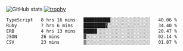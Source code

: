 ![GitHub stats](https://github-readme-stats.vercel.app/api?username=ksk001100&show_icons=true&theme=tokyonight)
[![trophy](https://github-profile-trophy.vercel.app/?username=ksk001100&theme=onedark)](https://github.com/ryo-ma/github-profile-trophy)

<!--START_SECTION:waka-->

```txt
TypeScript   8 hrs 16 mins   ██████████░░░░░░░░░░░░░░░   40.06 %
Ruby         7 hrs 6 mins    ████████▓░░░░░░░░░░░░░░░░   34.40 %
ERB          4 hrs 13 mins   █████░░░░░░░░░░░░░░░░░░░░   20.47 %
JSON         26 mins         ▓░░░░░░░░░░░░░░░░░░░░░░░░   02.14 %
CSV          23 mins         ▒░░░░░░░░░░░░░░░░░░░░░░░░   01.87 %
```

<!--END_SECTION:waka-->
